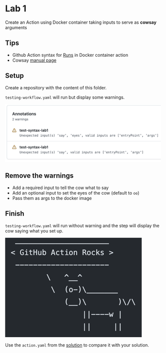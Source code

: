 # Lab 1

Create an Action using Docker container taking inputs to serve as **cowsay** arguments

## Tips

- Github Action syntax for [Runs](https://docs.github.com/en/actions/creating-actions/metadata-syntax-for-github-actions#runs-for-docker-container-action) in Docker container action
- Cowsay [manual page](https://linux.die.net/man/1/cowsay)

## Setup

Create a repository with the content of this folder.

`testing-workflow.yaml` will run but display some warnings.

![setup result](../assets/images/syntax-lab1-setup-result.png)

## Remove the warnings

- Add a required input to tell the cow what to say
- Add an optional input to set the eyes of the cow (default to `oo`)
- Pass them as args to the docker image

## Finish

`testing-workflow.yaml` will run without warning and the step will display the cow saying what you set up.

![finish result](../assets/images/syntax-lab1-finish-result.png)

Use the `action.yaml` from the [solution](https://github.com/sfeir-open-source/sfeir-school-github-action-dev/tree/v1/steps/10-syntax-lab1-action-input-solution) to compare it with your solution.
